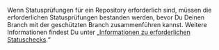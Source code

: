 Wenn Statusprüfungen für ein Repository erforderlich sind, müssen die erforderlichen Statusprüfungen bestanden werden, bevor Du Deinen Branch mit der geschützten Branch zusammenführen kannst. Weitere Informationen findest Du unter „[Informationen zu erforderlichen Statuschecks](/articles/about-required-status-checks).“
